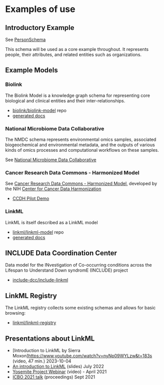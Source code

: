 # Examples of use

## Introductory Example

See [PersonSchema](https://github.com/linkml/linkml/tree/main/examples/PersonSchema)

This schema will be used as a core example throughout. It represents
people, their attributes, and related entities such as
organizations.

## Example Models

### Biolink

The Biolink Model is a knowledge graph schema for representing core biological and clinical entities and their inter-relationships.

 * [biolink/biolink-model](https://github.com/biolink/biolink-model) repo
 * [generated docs](https://biolink.github.io/biolink-model/)

### National Microbiome Data Collaborative

The NMDC schema represents environmental omics samples, associated
biogeochemical and environmental metadata, and the outputs of various
kinds of omics processes and computational workflows on these samples.

See [National Microbiome Data Collaborative](https://github.com/microbiomedata/nmdc-schema)

### Cancer Research Data Commons - Harmonized Model

See [Cancer Research Data Commons - Harmonized Model](https://cancerdhc.github.io/ccdhmodel/), developed by the NIH [Center for Cancer Data Harmonization](https://harmonization.datacommons.cancer.gov/)

* [CCDH Pilot Demo](https://docs.google.com/presentation/d/1bw2iY7yoyCAGCKYu21fcSHo7rWXZgbeVac2joTShpPg/edit#slide=id.g6c52a2e8d8_0_177)

### LinkML

LinkML is itself described as a LinkML model

 * [linkml/linkml-model](https://github.com/linkml/linkml-model) repo
 * [generated docs](https://linkml.io/linkml-model/docs/)

## INCLUDE Data Coordination Center

Data model for the INvestigation of Co-occurring conditions across the Lifespan to Understand Down syndromE (INCLUDE) project

* [include-dcc/include-linkml](https://github.com/include-dcc/include-linkml)

## LinkML Registry

The LinkML registry collects some existing schemas and allows for basic browsing:

 * [linkml/linkml-registry](https://linkml.io/linkml-registry/registry/)

## Presentations about LinkML

 * [Introduction to LinkML by Sierra Moxon]<https://www.youtube.com/watch?v=nyNp09WYLzw&t=183s> (video, 47 min.) 2023-10-04
 * [An introduction to LinkML](https://www.slideshare.net/cmungall/linkml-intro-july-2022pptx) (slides) July 2022
 * [Yosemite Project Webinar](https://www.youtube.com/watch?v=1cZu4kZ2ufQ) (video) - April 2021
 * [ICBO 2021 talk](http://ceur-ws.org/Vol-3073/paper24.pdf) (proceedings) Sept 2021
